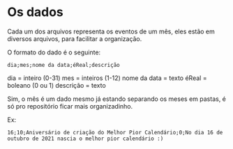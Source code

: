 # Os dados

Cada um dos arquivos representa os eventos de um mês, eles estão em diversos arquivos, para facilitar a organização.

O formato do dado é o seguinte:

```
dia;mes;nome da data;éReal;descrição
```

dia = inteiro (0-31)
mes = inteiros (1-12)
nome da data = texto
éReal = boleano (0 ou 1)
descrição = texto


Sim, o mês é um dado mesmo já estando separando os meses em pastas, é só pro repositório ficar mais organizadinho.

Ex:
```
16;10;Aniversário de criação do Melhor Pior Calendário;0;No dia 16 de outubro de 2021 nascia o melhor pior calendário :)
```